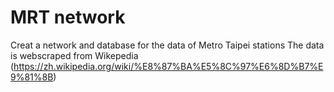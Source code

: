 # MRT network
 Creat a network and database for the data of Metro Taipei stations
 The data is webscraped from Wikepedia (https://zh.wikipedia.org/wiki/%E8%87%BA%E5%8C%97%E6%8D%B7%E9%81%8B)
